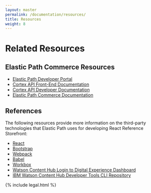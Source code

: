 ```yaml
---
layout: master
permalink: /documentation/resources/
title: Resources
weight: 8
---
```

# Related Resources

## Elastic Path Commerce Resources

- [Elastic Path Developer Portal ](http://touchpoint-developers.elasticpath.com/)
- [Cortex API Front-End Documentation](https://developers.elasticpath.com/commerce/api-client-home)
- [Cortex API Developer Documentation](https://developers.elasticpath.com/commerce/api-server-home/)
- [Elastic Path Commerce Documentation](https://developers.elasticpath.com/commerce/core-home)

## References

The following resources provide more information on the third-party technologies that Elastic Path uses for developing React Reference Storefront:

* [React](https://reactjs.org/)
* [Bootstrap](https://getbootstrap.com/docs/4.0/getting-started/introduction/)
* [Webpack](https://webpack.js.org/)
* [Babel](https://babeljs.io/)
* [Workbox](https://developers.google.com/web/tools/workbox/)
* [Watson Content Hub Login to Digital Experience Dashboard](http://digitalexperience.ibm.com/)
* [IBM Watson Content Hub Developer Tools CLI Repository](https://github.com/ibm-wch/wchtools-cli)

{% include legal.html %}
